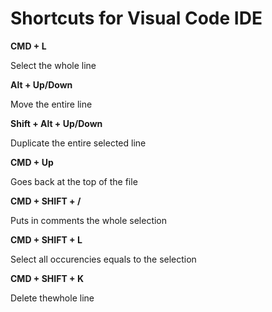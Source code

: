 # Shortcuts for Visual Code IDE

**CMD + L**

Select the whole line

**Alt + Up/Down**

Move the entire line

**Shift + Alt + Up/Down**

Duplicate the entire selected line

**CMD + Up**

Goes back at the top of the file

**CMD + SHIFT + /**

Puts in comments the whole selection

**CMD + SHIFT + L**

Select all occurencies equals to the selection

**CMD + SHIFT + K**

Delete thewhole line 



